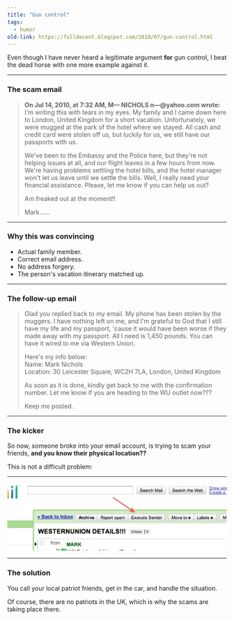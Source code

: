 ```yaml
---
title: "Gun control"
tags:
  - humor
old-link: https://fulldecent.blogspot.com/2010/07/gun-control.html
---
```


Even though I have never heard a legitimate argument **for** gun control, I beat the dead horse with one more example against it.

---

### The scam email

> **On Jul 14, 2010, at 7:32 AM, M— NICHOLS n—@yahoo.com wrote:**  
> I'm writing this with tears in my eyes. My family and I came down here to London, United Kingdom for a short vacation. Unfortunately, we were mugged at the park of the hotel where we stayed. All cash and credit card were stolen off us, but luckily for us, we still have our passports with us.  
>
> We've been to the Embassy and the Police here, but they're not helping issues at all, and our flight leaves in a few hours from now. We're having problems settling the hotel bills, and the hotel manager won't let us leave until we settle the bills. Well, I really need your financial assistance. Please, let me know if you can help us out?  
>
> Am freaked out at the moment!!  
>
> Mark......

---

### Why this was convincing

- Actual family member.
- Correct email address.
- No address forgery.
- The person's vacation itinerary matched up.

---

### The follow-up email

> Glad you replied back to my email. My phone has been stolen by the muggers. I have nothing left on me, and I'm grateful to God that I still have my life and my passport, 'cause it would have been worse if they made away with my passport. All I need is 1,450 pounds. You can have it wired to me via Western Union.  
>
> Here's my info below:  
> Name: Mark Nichols  
> Location: 30 Leicester Square, WC2H 7LA, London, United Kingdom  
>
> As soon as it is done, kindly get back to me with the confirmation number. Let me know if you are heading to the WU outlet now???  
>
> Keep me posted.

---

### The kicker

So now, someone broke into your email account, is trying to scam your friends, **and you know their physical location??**  

This is not a difficult problem:

---

![Scammer location screenshot](/assets/images/2010-07-14-gun-control.webp)

---

### The solution

You call your local patriot friends, get in the car, and handle the situation.

Of course, there are no patriots in the UK, which is why the scams are taking place there.
